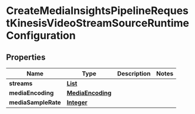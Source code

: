 

# CreateMediaInsightsPipelineRequestKinesisVideoStreamSourceRuntimeConfiguration


## Properties

| Name | Type | Description | Notes |
|------------ | ------------- | ------------- | -------------|
|**streams** | [**List**](List.md) |  |  |
|**mediaEncoding** | [**MediaEncoding**](MediaEncoding.md) |  |  |
|**mediaSampleRate** | [**Integer**](Integer.md) |  |  |



